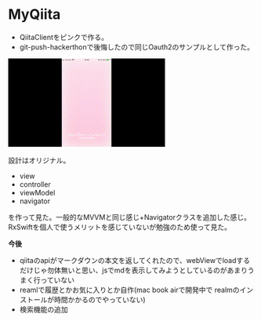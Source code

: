 # MyQiita

- QiitaClientをピンクで作る。
- git-push-hackerthonで後悔したので同じOauth2のサンプルとして作った。


![](https://github.com/churabou/MyQiita/blob/master/demo.gif)

設計はオリジナル。

- view
- controller
- viewModel
- navigator

を作って見た。一般的なMVVMと同じ感じ+Navigatorクラスを追加した感じ。
RxSwiftを個人で使うメリットを感じていないが勉強のため使って見た。

<strong>今後</strong>

- qiitaのapiがマークダウンの本文を返してくれたので、webViewでloadするだけじゃ勿体無いと思い、jsでmdを表示してみようとしているのがあまりうまく行っていない
- reamlで履歴とかお気に入りとか自作(mac book airで開発中で realmのインストールが時間かかるのでやっていない)
- 検索機能の追加





